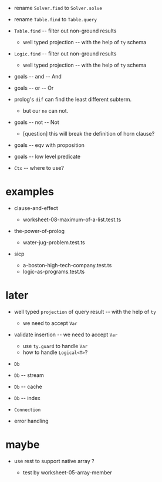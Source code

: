 - rename `Solver.find` to `Solver.solve`

- rename `Table.find` to `Table.query`

- `Table.find` -- filter out non-ground results

  - well typed projection -- with the help of `ty` schema

- `Logic.find` -- filter out non-ground results

  - well typed projection -- with the help of `ty` schema

- goals -- and -- And
- goals -- or -- Or

- prolog's `dif` can find the least different subterm.

  - but our `ne` can not.

- goals -- not -- Not

  - [question] this will break the definition of horn clause?

- goals -- eqv with proposition
- goals -- low level predicate

- `Ctx` -- where to use?

# examples

- clause-and-effect
  - worksheet-08-maximum-of-a-list.test.ts

- the-power-of-prolog
  - water-jug-problem.test.ts

- sicp
  - a-boston-high-tech-company.test.ts
  - logic-as-programs.test.ts

# later

- well typed `projection` of query result -- with the help of `ty`

  - we need to accept `Var`

- validate insertion -- we need to accept `Var`

  - use `ty.guard` to handle `Var`
  - how to handle `Logical<T>`?

- `Db`
- `Db` -- stream
- `Db` -- cache
- `Db` -- index
- `Connection`

- error handling

# maybe

- use rest to support native array ?

  - test by worksheet-05-array-member
